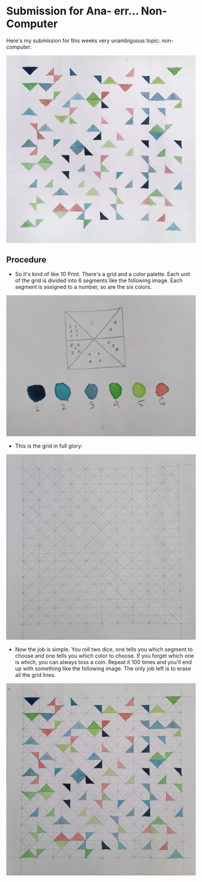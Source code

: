 # Submission for Ana- err... Non-Computer

Here's my submission for this weeks very unambiguous topic: non-computer:

![submission](images/submission.jpeg)

## Procedure

-   So it's kind of like 10 Print. There's a grid and a color palette. Each unit of the grid is divided into 6 segments like the following image. Each segment is assigned to a number, so are the six colors.

![explanation](images/explanation.jpeg)

-   This is the grid in full glory:

![grid](images/grid.jpeg)

-   Now the job is simple. You roll two dice, one tells you which segment to choose and one tells you which color to choose. If you forget which one is which, you can always toss a coin. Repeat it 100 times and you'll end up with something like the following image. The only job left is to erase all the grid lines.

![Step Two](images/notErased.jpeg)
